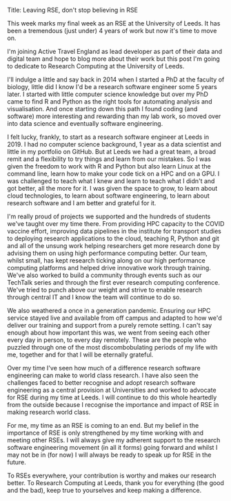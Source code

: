 Title: Leaving RSE, don't stop believing in RSE

This week marks my final week as an RSE at the University of Leeds. It has been
a tremendous (just under) 4 years of work but now it's time to move on.

I'm joining Active Travel England as lead developer as part of their data and
digital team and hope to blog more about their work but this post I'm going to
dedicate to Research Computing at the University of Leeds.

I'll indulge a little and say back in 2014 when I started a PhD at the faculty
of biology, little did I know I'd be a research software engineer some 5 years
later. I started with little computer science knowledge but over my PhD came to
find R and Python as the right tools for automating analysis and visualisation.
And once starting down this path I found coding (and software) more interesting
and rewarding than my lab work, so moved over into data science and eventually
software engineering.

I felt lucky, frankly, to start as a research software engineer at Leeds in
2019. I had no computer science background, 1 year as a data scientist and
little in my portfolio on GitHub. But at Leeds we had a great team, a broad
remit and a flexibility to try things and learn from our mistakes. So I was
given the freedom to work with R and Python but also learn Linux at the command
line, learn how to make your code tick on a HPC and on a GPU. I was challenged
to teach what I knew and learn to teach what I didn't and got better, all the
more for it. I was given the space to grow, to learn about cloud technologies,
to learn about software engineering, to learn about research software and I am
better and grateful for it.

I'm really proud of projects we supported and the hundreds of students we've
taught over my time there. From providing HPC capacity to the COVID vaccine
effort, improving data pipelines in the institute for transport studies to
deploying research applications to the cloud, teaching R, Python and git and all
of the unsung work helping researchers get more research done by advising them
on using high performance computing better. Our team, whilst small, has kept
research ticking along on our high performance computing platforms and helped
drive innovative work through training. We've also worked to build a community
through events such as our TechTalk series and through the first ever research
computing conference. We've tried to punch above our weight and strive to enable
research through central IT and I know the team will continue to do so. 

We also weathered a once in a generation pandemic. Ensuring our HPC service
stayed live and available from off campus and adapted to how we'd deliver our
training and support from a purely remote setting. I can't say enough about how
important this was, we went from seeing each other every day in person, to every
day remotely. These are the people who puzzled through one of the most
discombobulating periods of my life with me, together and for that I will be
eternally grateful.  

Over my time I've seen how much of a difference research software engineering
can make to world class research. I have also seen the challenges faced to
better recognise and adopt research software engineering as a central provision
at Universities and worked to advocate for RSE during my time at Leeds. I will
continue to do this whole heartedly from the outside because I recognise the
importance and impact of RSE in making research world class.  

For me, my time as an RSE is coming to an end. But my belief in the importance
of RSE is only strengthened by my time working with and meeting other RSEs. I will
always give my adherent support to the research software engineering movement
(in all it forms) going forward and whilst I may not be in (for now) I will
always be ready to speak up for RSE in the future.  

To RSEs everywhere, your contribution is worthy and makes our research better.
To Research Computing at Leeds, thank you for everything (the good and the bad),
keep true to yourselves and keep making a difference.  
